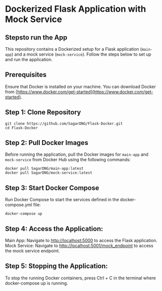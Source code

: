 # Dockerized Flask Application with Mock Service

## Stepsto run the App

This repository contains a Dockerized setup for a Flask application (`main-app`) and a mock service (`mock-service`). Follow the steps below to set up and run the application.

## Prerequisites

Ensure that Docker is installed on your machine. You can download Docker from [https://www.docker.com/get-started](https://www.docker.com/get-started).

## Step 1: Clone Repository

```
git clone https://github.com/SagarDNG/Flask-Docker.git
cd Flask-Docker
```


## Step 2: Pull Docker Images

Before running the application, pull the Docker images for `main-app` and `mock-service` from Docker Hub using the following commands:

```
docker pull SagarDNG/main-app:latest
docker pull SagarDNG/mock-service:latest
```

## Step 3: Start Docker Compose
Run Docker Compose to start the services defined in the docker-compose.yml file:

```
docker-compose up
```

## Step 4: Access the Application:

Main App: Navigate to [http://localhost:5000](http://localhost:5000) to access the Flask application.
Mock Service: Navigate to [http://localhost:5001/mock_endpoint](http://localhost:5001/mock_endpoint) to access the mock service endpoint.

## Step 5: Stopping the Application:
To stop the running Docker containers, press Ctrl + C in the terminal where docker-compose up is running.



